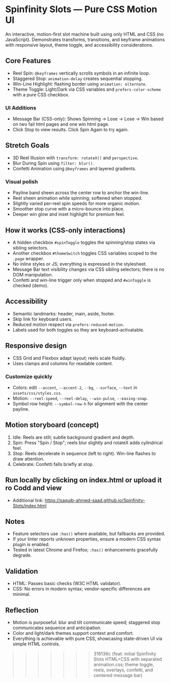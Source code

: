 # Spinfinity Slots — Pure CSS Motion UI

An interactive, motion-first slot machine built using only HTML and CSS (no JavaScript). Demonstrates transforms, transitions, and keyframe animations with responsive layout, theme toggle, and accessibility considerations.

## Core Features
- Reel Spin: `@keyframes` vertically scrolls symbols in an infinite loop.
- Staggered Stop: `animation-delay` creates sequential stopping.
- Win-Line Highlight: flashing border using `animation: alternate`.
- Theme Toggle: Light/Dark via CSS variables and `prefers-color-scheme` with a pure CSS checkbox.

### UI Additions
- Message Bar (CSS-only): Shows  Spinning → Lose → Lose → Win based on two fail html pages and one win html page.
- Click Stop to view results. Click Spin Again to try again.

## Stretch Goals
- 3D Reel Illusion with `transform: rotateX()` and `perspective`.
- Blur During Spin using `filter: blur()`.
- Confetti Animation using `@keyframes` and layered gradients.

### Visual polish
- Payline band sheen across the center row to anchor the win-line.
- Reel sheen animation while spinning; softened when stopped.
- Slightly varied per-reel spin speeds for more organic motion.
- Smoother stop curve with a micro-bounce into place.
- Deeper win glow and inset highlight for premium feel.

## How it works (CSS-only interactions)
- A hidden checkbox `#spinToggle` toggles the spinning/stop states via sibling selectors.
- Another checkbox `#themeSwitch` toggles CSS variables scoped to the `.page` wrapper.
- No inline styles or JS; everything is expressed in the stylesheet.
- Message Bar text visibility changes via CSS sibling selectors; there is no DOM manipulation.
- Confetti and win-line trigger only when stopped and `#winToggle` is checked (demo).

## Accessibility
- Semantic landmarks: header, main, aside, footer.
- Skip link for keyboard users.
- Reduced motion respect via `prefers-reduced-motion`.
- Labels used for both toggles so they are keyboard-activatable.

## Responsive design
- CSS Grid and Flexbox adapt layout; reels scale fluidly.
- Uses clamps and columns for readable content.

### Customize quickly
- Colors: edit `--accent`, `--accent-2`, `--bg`, `--surface`, `--text` in `assets/css/styles.css`.
- Motion: `--reel-speed`, `--reel-delay`, `--win-pulse`, `--easing-snap`.
- Symbol row height: `--symbol-row-h` for alignment with the center payline.

## Motion storyboard (concept)
1. Idle: Reels are still; subtle background gradient and depth.
2. Spin: Press "Spin / Stop"; reels blur slightly and rotateX adds cylindrical feel.
3. Stop: Reels decelerate in sequence (left to right). Win-line flashes to draw attention.
4. Celebrate: Confetti falls briefly at stop.

## Run locally by clicking on index.html or upload it ro Codd and view
 - Additional link: https://saquib-ahmed-saad.github.io/Spinfinity-Slots/index.html

## Notes
- Feature selectors use `:has()` where available, but fallbacks are provided.
- If your linter reports unknown properties, ensure a modern CSS syntax plugin is enabled.
- Tested in latest Chrome and Firefox; `:has()` enhancements gracefully degrade.

## Validation
- HTML: Passes basic checks (W3C HTML validator).
- CSS: No errors in modern syntax; vendor-specific differences are minimal.

## Reflection
- Motion is purposeful: blur and tilt communicate speed; staggered stop communicates sequence and anticipation.
- Color and light/dark themes support context and comfort.
- Everything is achievable with pure CSS, showcasing state-driven UI via simple HTML controls.
>>>>>>> 316136c (feat: initial Spinfinity Slots HTML+CSS with separated animation.css; theme toggle, reels, overlays, confetti, and centered message bar)




